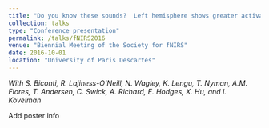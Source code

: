 ```yaml
---
title: "Do you know these sounds?  Left hemisphere shows greater activation to high frequency language phonotactics in infants but not in adults"
collection: talks
type: "Conference presentation"
permalink: /talks/fNIRS2016
venue: "Biennial Meeting of the Society for fNIRS"
date: 2016-10-01
location: "University of Paris Descartes"
---
```


*With S. Biconti, R. Lajiness-O'Neill, N. Wagley, K. Lengu, T. Nyman, A.M. Flores, T. Andersen, C. Swick, A. Richard, E. Hodges, X. Hu,  and I. Kovelman*

Add poster info
